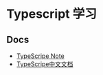 # Typescript 学习

## Docs

* [TypeScripe Note](./Docs/Typescript%20Note.md)
* [TypeScripe中文文档](https://www.tslang.cn/docs/handbook/basic-types.html)


